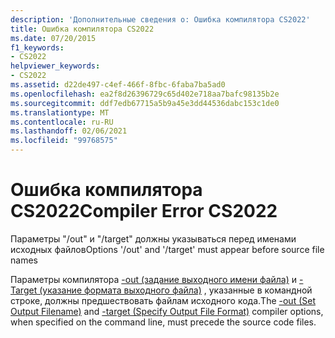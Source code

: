 ```yaml
---
description: 'Дополнительные сведения о: Ошибка компилятора CS2022'
title: Ошибка компилятора CS2022
ms.date: 07/20/2015
f1_keywords:
- CS2022
helpviewer_keywords:
- CS2022
ms.assetid: d22de497-c4ef-466f-8fbc-6faba7ba5ad0
ms.openlocfilehash: ea2f8d26396729c65d402e718aa7bafc98135b2e
ms.sourcegitcommit: ddf7edb67715a5b9a45e3dd44536dabc153c1de0
ms.translationtype: MT
ms.contentlocale: ru-RU
ms.lasthandoff: 02/06/2021
ms.locfileid: "99768575"
---
```

# <a name="compiler-error-cs2022"></a><span data-ttu-id="46797-103">Ошибка компилятора CS2022</span><span class="sxs-lookup"><span data-stu-id="46797-103">Compiler Error CS2022</span></span>

<span data-ttu-id="46797-104">Параметры "/out" и "/target" должны указываться перед именами исходных файлов</span><span class="sxs-lookup"><span data-stu-id="46797-104">Options '/out' and '/target' must appear before source file names</span></span>  
  
 <span data-ttu-id="46797-105">Параметры компилятора [-out (задание выходного имени файла)](../language-reference/compiler-options/out-compiler-option.md) и [-Target (указание формата выходного файла)](../language-reference/compiler-options/target-compiler-option.md) , указанные в командной строке, должны предшествовать файлам исходного кода.</span><span class="sxs-lookup"><span data-stu-id="46797-105">The [-out (Set Output Filename)](../language-reference/compiler-options/out-compiler-option.md) and [-target (Specify Output File Format)](../language-reference/compiler-options/target-compiler-option.md) compiler options, when specified on the command line, must precede the source code files.</span></span>
